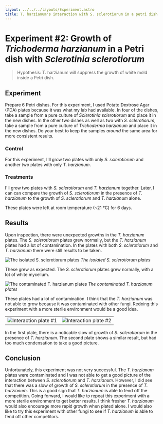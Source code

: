 ```yaml
---
layout: ../../../layouts/Experiment.astro
title: T. harzianum's interaction with S. sclerotiorum in a petri dish
---
```


# Experiment #2: Growth of *Trichoderma harzianum* in a Petri dish with *Sclerotinia sclerotiorum*
> Hypothesis: T. harzianum will suppress the growth of white mold inside a Petri dish.

## Experiment
Prepare 6 Petri dishes. For this experiment, I used Potato Dextrose Agar (PDA) plates because it was what my lab had available. In four of the dishes, take a sample from a pure culture of *Sclerotinia sclerotiorum* and place it in the new dishes. In the other two dishes as well as two with *S. sclerotiorum*, take a sample from a pure culture of *Trichoderma harzianum* and place it in the new dishes. Do your best to keep the samples *around* the same area for more consistent results.

### Control
For this experiment, I'll grow two plates with only *S. sclerotiorum* and another two plates with only *T. harzianum*. 

### Treatments
I'll grow two plates with *S. sclerotiorum* and *T. harzianum* together. Later, I can can compare the growth of *S. sclerotiorum* in the presence of *T. harzianum* to the growth of *S. sclerotiorum* and *T. harzianum* alone.

These plates were left at room temperature (~21 °C) for 6 days.

## Results
Upon inspection, there were unexpected growths in the *T. harzianum* plates. The *S. sclerotiorum* plates grew normally, but the *T. harzianum* plates had a lot of contamination. In the plates with both *S. sclerotiorum* and *T. harzianum* there were still results to be taken.

![The isolated *S. sclerotiorum* plates](./IMG_3330.png)
*The isolated S. sclerotiorum plates*

These grew as expected. The *S. sclerotiorum* plates grew normally, with a lot of white mycelium.

![The contaminated *T. harzianum* plates](./IMG_3333.png)
*The contaminated T. harzianum plates*

These plates had a lot of contamination. I think that the *T. harzianum* was not able to grow because it was contaminated with other fungi. Redoing this experiment with a more sterile environment would be a good idea.

| | |
|:--:|:--:|
| ![Interaction plate #1](./IMG_3331.png) | ![Interaction plate #2](./IMG_3332.png) |

In the first plate, there is a noticable slow of growth of *S. sclerotiorum* in the presence of *T. harzianum*. The second plate shows a similar result, but had too much condensation to take a good picture.

## Conclusion
Unfortunately, this experiment was not very successful. The *T. harzianum* plates were contaminated and I was not able to get a good picture of the interaction between *S. sclerotiorum* and *T. harzianum*. However, I did see that there was a slow of growth of *S. sclerotiorum* in the presence of *T. harzianum*. This is a good sign that *T. harzianum* is able to fend off the competition. Going forward, I would like to repeat this experiment with a more sterile environment to get better results. I think fresher *T. harzianum* would also encourage more rapid growth when plated alone. I would also like to try this experiment with other fungi to see if *T. harzianum* is able to fend off other competitors.
